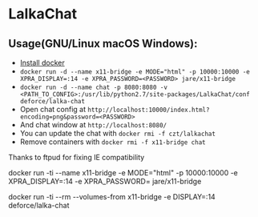 # LalkaChat

## Usage(GNU/Linux macOS Windows):
 - [Install docker](https://docs.docker.com/engine/installation/)
 - `docker run -d --name x11-bridge -e MODE="html" -p 10000:10000 -e XPRA_DISPLAY=:14 -e XPRA_PASSWORD=<PASSWORD> jare/x11-bridge`
 - `docker run -d --name chat -p 8080:8080 -v <PATH_TO_CONFIG>:/usr/lib/python2.7/site-packages/LalkaChat/conf deforce/lalka-chat`
 - Open chat config at `http://localhost:10000/index.html?encoding=png&password=<PASSWORD>`
 - And chat window at `http://localhost:8080/`
 - You can update the chat with `docker rmi -f czt/lalkachat`
 - Remove containers with `docker rmi -f x11-bridge chat`

Thanks to ftpud for fixing IE compatibility


docker run -ti --name x11-bridge -e MODE="html" -p 10000:10000 -e XPRA_DISPLAY=:14 -e XPRA_PASSWORD=<PASSWORD> jare/x11-bridge

docker run -ti --rm --volumes-from x11-bridge -e DISPLAY=:14 deforce/lalka-chat


